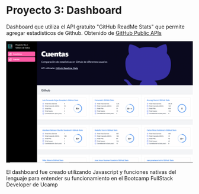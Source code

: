 # Proyecto 3: Dashboard

Dashboard que utiliza el API gratuito "GitHub ReadMe Stats" que permite agregar estadisticos de Github. Obtenido de [GitHub Public APIs](https://github.com/public-apis/public-apis#open-source-projects)

![Screenshot](./Proyecto/img/Screenshot.png)

El dashboard fue creado utilizando Javascript y funciones nativas del lenguaje para entender su funcionamiento en el Bootcamp FullStack Developer de Ucamp
